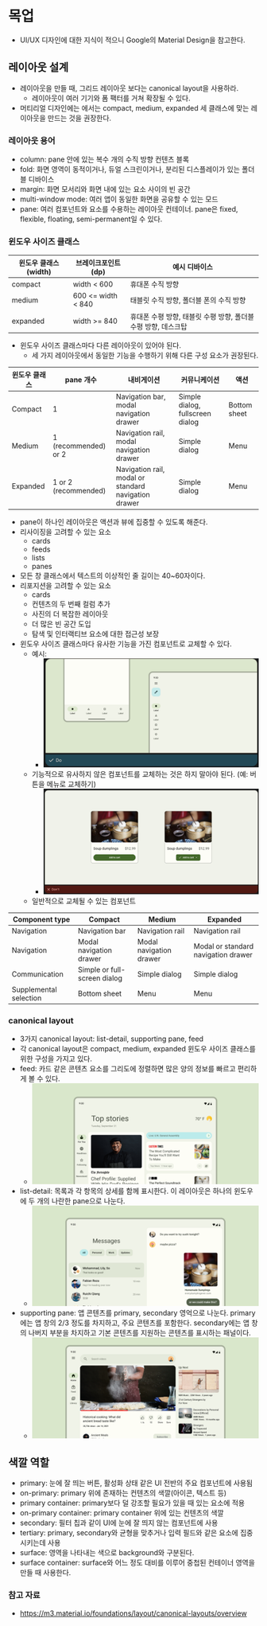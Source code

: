 # 목업

- UI/UX 디자인에 대한 지식이 적으니 Google의 Material Design을 참고한다.

## 레이아웃 설계

- 레이아웃을 만들 때, 그리드 레이아웃 보다는 canonical layout을 사용하라.
	- 레이아웃이 여러 기기와 폼 팩터를 거쳐 확장될 수 있다.
- 머티리얼 디자인에는 에서는 compact, medium, expanded 세 클래스에 맞는 레이아웃을 만드는 것을 권장한다.

### 레이아웃 용어

- column: pane 안에 있는 복수 개의 수직 방향 컨텐츠 블록
- fold: 화면 영역이 동적이거나, 듀얼 스크린이거나, 분리된 디스플레이가 있는 폴더블 디바이스
- margin: 화면 모서리와 화면 내에 있는 요소 사이의 빈 공간
- multi-window mode: 여러 앱이 동일한 화면을 공유할 수 있는 모드
- pane: 여러 컴포넌트와 요소를 수용하는 레이아웃 컨테이너. pane은 fixed, flexible, floating, semi-permanent일 수 있다.

### 윈도우 사이즈 클래스

| 윈도우 클래스(width) | 브레이크포인트(dp) | 예시 디바이스                                                  |
| -------------------- | ------------------ | -------------------------------------------------------------- |
| compact              | width < 600        | 휴대폰 수직 방향                                               |
| medium               | 600 <= width < 840 | 태블릿 수직 방향, 폴더블 폰의 수직 방향                        |
| expanded             | width >= 840       | 휴대폰 수평 방향, 태블릿 수평 방향, 폴더블 수평 방향, 데스크탑 |

- 윈도우 사이즈 클래스마다 다른 레이아웃이 있어야 된다.
	- 세 가지 레이아웃에서 동일한 기능을 수행하기 위해 다른 구성 요소가 권장된다.

| 윈도우 클래스 | pane 개수            | 내비게이션                                           | 커뮤니케이션                     | 액션         |
| ------------- | -------------------- | ---------------------------------------------------- | -------------------------------- | ------------ |
| Compact       | 1                    | Navigation bar, modal navigation drawer              | Simple dialog, fullscreen dialog | Bottom sheet |
| Medium        | 1 (recommended) or 2 | Navigation rail, modal navigation drawer             | Simple dialog                    | Menu         |
| Expanded      | 1 or 2 (recommended) | Navigation rail, modal or standard navigation drawer | Simple dialog                    | Menu       |

- pane이 하나인 레이아웃은 액션과 뷰에 집중할 수 있도록 해준다.
- 리사이징을 고려할 수 있는 요소
	- cards
	- feeds
	- lists
	- panes
- 모든 창 클래스에서 텍스트의 이상적인 줄 길이는 40~60자이다.
- 리포지션을 고려할 수 있는 요소
	- cards
	- 컨텐츠의 두 번째 컬럼 추가
	- 사진의 더 복잡한 레이아웃
	- 더 많은 빈 공간 도입
	- 탐색 및 인터랙티브 요소에 대한 접근성 보장
- 윈도우 사이즈 클래스마다 유사한 기능을 가진 컴포넌트로 교체할 수 있다.
	- 예시:
		- ![](assets/Pasted%20image%2020230928180950.png)
	- 기능적으로 유사하지 않은 컴포넌트를 교체하는 것은 하지 말아야 된다. (예: 버튼을 메뉴로 교체하기)
		- ![](assets/Pasted%20image%2020230928181131.png)
	- 일반적으로 교체될 수 있는 컴포넌트

| **Component type**     | **Compact**                  | **Medium**              | **Expanded**                        |
| ---------------------- | ---------------------------- | ----------------------- | ----------------------------------- |
| Navigation             | Navigation bar               | Navigation rail         | Navigation rail                     |
| Navigation             | Modal navigation drawer      | Modal navigation drawer | Modal or standard navigation drawer |
| Communication          | Simple or full-screen dialog | Simple dialog           | Simple dialog                       |
| Supplemental selection | Bottom sheet                 | Menu                    | Menu                                |

### canonical layout

- 3가지 canonical layout: list-detail, supporting pane, feed
- 각 canonical layout은 compact, medium, expanded 윈도우 사이즈 클래스를 위한 구성을 가지고 있다.
- feed: 카드 같은 콘텐츠 요소를 그리도에 정렬하면 많은 양의 정보를 빠르고 편리하게 볼 수 있다.
	- ![](assets/Pasted%20image%2020230928182933.png)
- list-detail: 목록과 각 항목의 상세를 함께 표시한다. 이 레이아웃은 하나의 윈도우에 두 개의 나란한 pane으로 나눈다.
	- ![](assets/Pasted%20image%2020230928182941.png)
- supporting pane: 앱 콘텐츠를 primary, secondary 영억으로 나눈다. primary에는 앱 창의 2/3 정도를 차지하고, 주요 콘텐츠를 포함한다. secondary에는 앱 창의 나버지 부분을 차지하고 기본 콘텐츠를 지원하는 콘텐츠를 표시하는 패널이다.
	- ![](assets/Pasted%20image%2020230928182949.png)

## 색깔 역할

- primary: 눈에 잘 띄는 버튼, 활성화 상태 같은 UI 전반의 주요 컴포넌트에 사용됨
- on-primary: primary 위에 존재하는 컨텐츠의 색깔(아이콘, 텍스트 등)
- primary container: primary보다 덜 강조할 필요가 있을 때 있는 요소에 적용
- on-primary container: primary container 위에 있는 컨텐츠의 색깔
- secondary: 필터 칩과 같이 UI에 눈에 잘 띄지 않는 컴포넌트에 사용
- tertiary: primary, secondary와 균형을 맞추거나 입력 필드와 같은 요소에 집중시키는데 사용
- surface: 영역을 나타내는 색으로 background와 구분된다.
- surface container: surface와 어느 정도 대비를 이루어 중첩된 컨테이너 영역을 만들 때 사용한다.

### 참고 자료

- https://m3.material.io/foundations/layout/canonical-layouts/overview